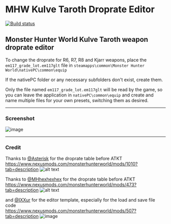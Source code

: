 # MHW Kulve Taroth Droprate Editor 
<a href="https://ci.appveyor.com/project/jasonycw/mhw-kulve-taroth-droprate-editor" target="_blank">
<img alt="Build status" src="https://ci.appveyor.com/api/projects/status/xw4sqoeisldkvinq?svg=true" />
</a>

Monster Hunter World Kulve Taroth weapon droprate editor
-------------------------------------------------------
To change the droprate for R6, R7, R8 and Kjarr weapons, place the `em117_grade_lot.em117glt` file in `steamapps\common\Monster Hunter World\nativePC\common\equip` 
  
If the nativePC folder or any necessary subfolders don't exist, create them.  
  
Only the file named `em117_grade_lot.em117glt` will be read by the game, so you can leave the application in `nativePC\common\equip` and create and name multiple files for your own presets, switching them as desired.

-------------------------------------------------------

### Screenshot
![image](https://user-images.githubusercontent.com/4518597/56345064-733e8300-61f1-11e9-89b8-734b9638e751.png)

-------------------------------------------------------

### Credit
Thanks to [@Asterisk](https://www.nexusmods.com/monsterhunterworld/users/37911820) for the droprate table before ATKT<br>
https://www.nexusmods.com/monsterhunterworld/mods/1010?tab=description
![alt text](https://staticdelivery.nexusmods.com/mods/2531/images/1010/1010-1555492959-1916550954.png)

Thanks to [@MHhexhexhex](https://twitter.com/MHhexhexhex) for the droprate table before ATKT<br>
https://www.nexusmods.com/monsterhunterworld/mods/473?tab=description
![alt text](https://staticdelivery.nexusmods.com/mods/2531/images/473/473-1541120521-428636282.png)

and [@IXXur](https://www.nexusmods.com/monsterhunterworld/users/59870351) for the editor template, especially for the load and save file code<br>
https://www.nexusmods.com/monsterhunterworld/mods/507?tab=description
![image](https://user-images.githubusercontent.com/4518597/48713042-56098680-ec4a-11e8-963c-23554921b110.png)


